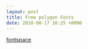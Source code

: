 ```yaml
---
layout: post
title: Free polygon Fonts
date: 2018-08-17 16:25 +0000
---
```



[fontspace](http://www.fontspace.com/category/polygon)